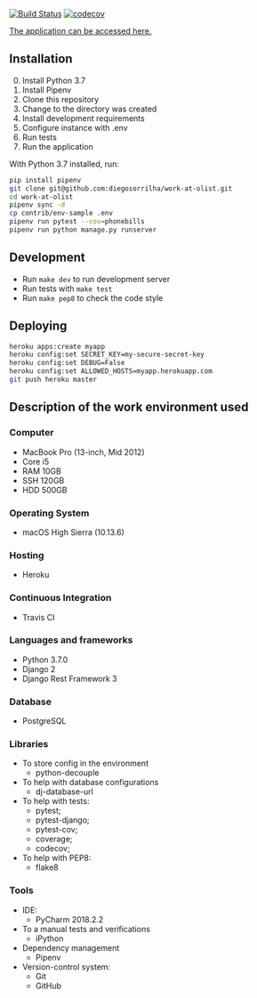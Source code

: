 [![Build Status](https://travis-ci.org/diegosorrilha/work-at-olist.svg?branch=master)](https://travis-ci.org/diegosorrilha/work-at-olist)
[![codecov](https://codecov.io/gh/diegosorrilha/work-at-olist/branch/master/graph/badge.svg)](https://codecov.io/gh/diegosorrilha/work-at-olist)

[The application can be accessed here.
](https://olist-diego.herokuapp.com/)

## Installation
0. Install Python 3.7
1. Install Pipenv
2. Clone this repository
3. Change to the directory was created
4. Install development requirements
5. Configure instance with .env
6. Run tests
7. Run the application

With Python 3.7 installed, run:
```bash
pip install pipenv
git clone git@github.com:diegosorrilha/work-at-olist.git
cd work-at-olist
pipenv sync -d
cp contrib/env-sample .env
pipenv run pytest --cov=phonebills
pipenv run python manage.py runserver
```

## Development
- Run `make dev` to run development server
- Run tests with `make test`
- Run `make pep8` to check the code style

## Deploying
```bash
heroku apps:create myapp
heroku config:set SECRET_KEY=my-secure-secret-key
heroku config:set DEBUG=False
heroku config:set ALLOWED_HOSTS=myapp.herokuapp.com
git push heroku master
```

## Description of the work environment used

### Computer
* MacBook Pro (13-inch, Mid 2012)
* Core i5
* RAM 10GB
* SSH 120GB
* HDD 500GB

### Operating System
* macOS High Sierra (10.13.6)

### Hosting
* Heroku

### Continuous Integration
* Travis CI

### Languages and frameworks
* Python 3.7.0
* Django 2
* Django Rest Framework 3

### Database
* PostgreSQL

### Libraries
* To store config in the environment
    - python-decouple
* To help with database configurations 
    - dj-database-url
* To help with tests:
    - pytest;
    - pytest-django; 
    - pytest-cov;
    - coverage;
    - codecov;
* To help with PEP8: 
    - flake8

### Tools
* IDE:
    - PyCharm 2018.2.2
* To a manual tests and verifications
    - iPython
* Dependency management
    - Pipenv
* Version-control system:
    - Git
    - GitHub
